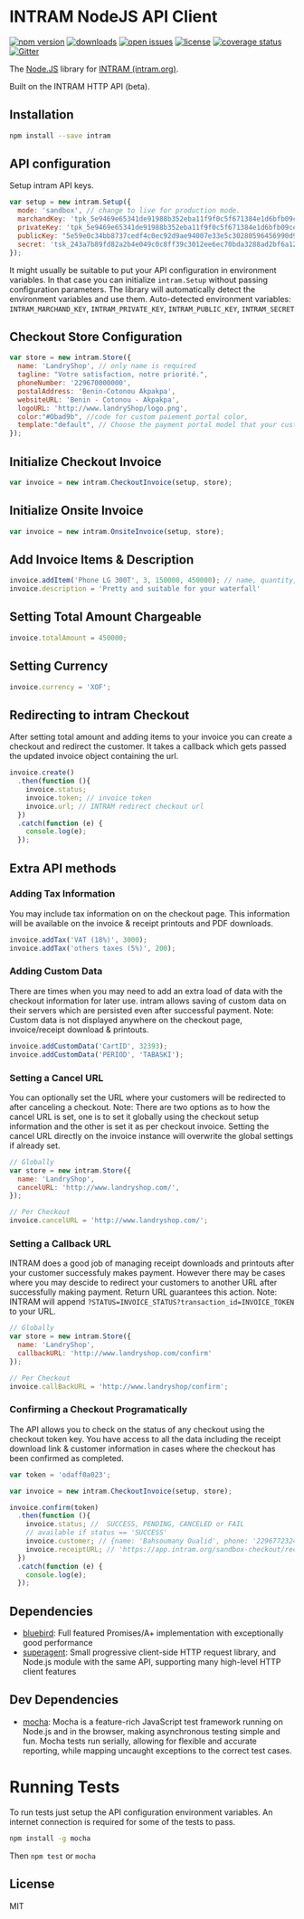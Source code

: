 # INTRAM NodeJS API Client


[![npm version](https://badge.fury.io/js/intram-node.svg)](https://npmjs.org/package/intram-node)  [![downloads](https://img.shields.io/npm/dw/intram-node.svg)](https://npmjs.org/package/intram-node)  [![open issues](https://img.shields.io/github/issues-raw/suntechedvs/intram-node.svg)](https://github.com/suntechedvs/intram-node/issues)  [![license](https://img.shields.io/github/license/suntechedvs/intram-node.svg)](https://github.com/suntechedvs/intram-node/LICENSE)    [![coverage status](https://coveralls.io/repos/suntechedvs/intram-node/badge.svg)](https://coveralls.io/github/suntechedvs/intram-node) [![Gitter](https://badges.gitter.im/suntechedvs/intram-node.svg)](https://gitter.im/suntechedvs/intram-node)

The [Node.JS](http://nodejs.org) library for [INTRAM (intram.org)](https://intram.org).

Built on the INTRAM HTTP API (beta).

## Installation

```sh
npm install --save intram
```

## API configuration

Setup intram API keys.

```js
var setup = new intram.Setup({
  mode: 'sandbox', // change to live for production mode.
  marchandKey: 'tpk_5e9469e65341de91988b352eba11f9f0c5f671384e1d6bfb09ce30103bcc09903b42dfacfb2b436d4b48af01f763bbaa1748b1d6ea165d4a2f581bcfd1fd8943',
  privateKey: 'tpk_5e9469e65341de91988b352eba11f9f0c5f671384e1d6bfb09ce30103bcc09903b42dfacfb2b436d4b48af01f763bbaa1748b1d6ea165d4a2f581bcfd1fd8943',
  publicKey: "5e59e0c34bb8737cedf4c0ec92d9ae94007e33e5c30280596456990d9fc2f6058147a092fa6017ab5a25150fc0dd2991cff0e49b9ee8cb04355b689769d68d44",
  secret: 'tsk_243a7b89fd82a2b4e049c0c8ff39c3012ee6ec70bda3288ad2bf6a1270439ce4245e2f1ea7e4c03beb5cd807cbc7a32c0baf7de3a1f9d9b8593bab38af6531f7'          
});
```

It might usually be suitable to put your API configuration in environment variables. In that case you can initialize `intram.Setup` without passing configuration parameters.
The library will automatically detect the environment variables and use them.
Auto-detected environment variables: `INTRAM_MARCHAND_KEY`, `INTRAM_PRIVATE_KEY`, `INTRAM_PUBLIC_KEY`,  `INTRAM_SECRET`


## Checkout Store Configuration

```js
var store = new intram.Store({
  name: 'LandryShop', // only name is required
  tagline: "Votre satisfaction, notre priorité.",
  phoneNumber: '229670000000',
  postalAddress: 'Benin-Cotonou Akpakpa',
  websiteURL: 'Benin - Cotonou - Akpakpa',
  logoURL: 'http://www.landryShop/logo.png',
  color:"#Obad9b", //code for custom paiement portal color,
  template:"default", // Choose the payment portal model that your customers will see
});
```

## Initialize Checkout Invoice

```js
var invoice = new intram.CheckoutInvoice(setup, store);
```

## Initialize Onsite Invoice

```js
var invoice = new intram.OnsiteInvoice(setup, store);
```

## Add Invoice Items & Description

```js
invoice.addItem('Phone LG 300T', 3, 150000, 450000); // name, quantity, unit price, total price
invoice.description = 'Pretty and suitable for your waterfall'
```

## Setting Total Amount Chargeable

```js
invoice.totalAmount = 450000;
```

## Setting Currency

```js
invoice.currency = 'XOF';
```

## Redirecting to intram Checkout
After setting total amount and adding items to your invoice you can create a checkout and redirect the customer. It takes a callback which gets passed the updated invoice object containing the url.

```js
invoice.create()
  .then(function (){
    invoice.status;
    invoice.token; // invoice token
    invoice.url; // INTRAM redirect checkout url
  })
  .catch(function (e) {
    console.log(e);
  });
```

## Extra API methods

### Adding Tax Information
You may include tax information on on the checkout page. This information will be available on the invoice & receipt printouts and PDF downloads.

```js
invoice.addTax('VAT (18%)', 3000);
invoice.addTax('others taxes (5%)', 200);
```

### Adding Custom Data
There are times when you may need to add an extra load of data with the checkout information for later use. intram allows saving of custom data on their servers which are persisted even after successful payment.
Note: Custom data is not displayed anywhere on the checkout page, invoice/receipt download & printouts.

```js
invoice.addCustomData('CartID', 32393);
invoice.addCustomData('PERIOD', 'TABASKI');
```

### Setting a Cancel URL
You can optionally set the URL where your customers will be redirected to after canceling a checkout.
Note: There are two options as to how the cancel URL is set, one is to set it globally using the checkout setup information and the other is set it as per checkout invoice.
Setting the cancel URL directly on the invoice instance will overwrite the global settings if already set.

```js
// Globally
var store = new intram.Store({
  name: 'LandryShop',
  cancelURL: 'http://www.landryshop.com/',
});

// Per Checkout
invoice.cancelURL = 'http://www.landryshop.com/';
```

### Setting a Callback URL
INTRAM does a good job of managing receipt downloads and printouts after your customer successfuly makes payment. However there may be cases where you may descide to redirect your customers to another URL after successfully making payment. Return URL guarantees this action.
Note: INTRAM will append `?STATUS=INVOICE_STATUS?transaction_id=INVOICE_TOKEN` to your URL.

```js
// Globally
var store = new intram.Store({
  name: 'LandryShop',
  callbackURL: 'http://www.landryshop.com/confirm'
});

// Per Checkout
invoice.callBackURL = 'http://www.landryshop/confirm';
```

### Confirming a Checkout Programatically
The API allows you to check on the status of any checkout using the checkout token key. You have access to all the data including the receipt download link & customer information in cases where the checkout has been confirmed as completed.

```js
var token = 'odaff0a023';

var invoice = new intram.CheckoutInvoice(setup, store);

invoice.confirm(token)
  .then(function (){
    invoice.status; //  SUCCESS, PENDING, CANCELED or FAIL
    // available if status == 'SUCCESS'
    invoice.customer; // {name: 'Bahsoumany Oualid', phone: '22967723243', email: 'obahsoumane@gmail.com'}
    invoice.receiptURL; // 'https://app.intram.org/sandbox-checkout/receipt/pdf/test_44a6fef19a.pdf'
  })
  .catch(function (e) {
    console.log(e);
  });
```
## Dependencies

- [bluebird](https://github.com/petkaantonov/bluebird): Full featured Promises/A+ implementation with exceptionally good performance
- [superagent](https://github.com/visionmedia/superagent): Small progressive client-side HTTP request library, and Node.js module with the same API, supporting many high-level HTTP client features

## Dev Dependencies

- [mocha](https://github.com/mochajs/mocha): Mocha is a feature-rich JavaScript test framework running on Node.js and in the browser, making asynchronous testing simple and fun. Mocha tests run serially, allowing for flexible and accurate reporting, while mapping uncaught exceptions to the correct test cases.


# Running Tests
To run tests just setup the API configuration environment variables. An internet connection is required for some of the tests to pass.

```sh
npm install -g mocha
```
Then
`npm test` or `mocha`

## License
MIT